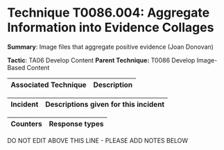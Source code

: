 # Technique T0086.004: Aggregate Information into Evidence Collages

**Summary**: Image files that aggregate positive evidence (Joan Donovan)

**Tactic**: TA06 Develop Content            **Parent Technique:** T0086 Develop Image-Based Content


| Associated Technique | Description |
| --------- | ------------------------- |



| Incident | Descriptions given for this incident |
| -------- | -------------------- |



| Counters | Response types |
| -------- | -------------- |


DO NOT EDIT ABOVE THIS LINE - PLEASE ADD NOTES BELOW